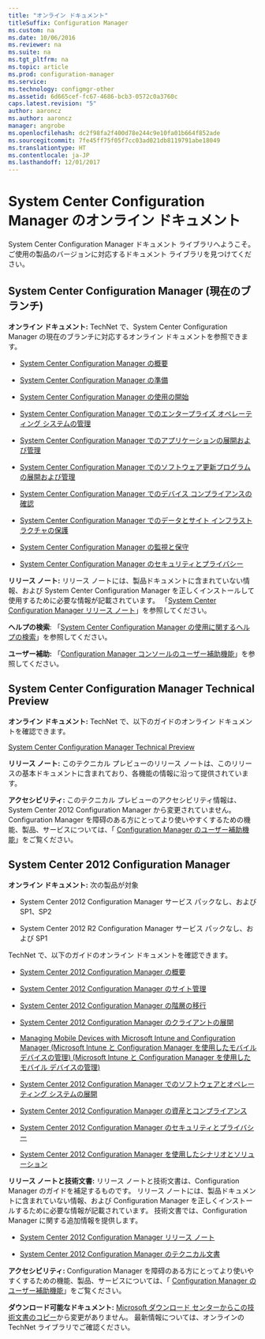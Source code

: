 ```yaml
---
title: "オンライン ドキュメント"
titleSuffix: Configuration Manager
ms.custom: na
ms.date: 10/06/2016
ms.reviewer: na
ms.suite: na
ms.tgt_pltfrm: na
ms.topic: article
ms.prod: configuration-manager
ms.service: 
ms.technology: configmgr-other
ms.assetid: 6d665cef-fc67-4686-bcb3-0572c0a3760c
caps.latest.revision: "5"
author: aaroncz
ms.author: aaroncz
manager: angrobe
ms.openlocfilehash: dc2f98fa2f400d78e244c9e10fa01b664f852ade
ms.sourcegitcommit: 7fe45ff75f05f7cc03ad021db8119791abe18049
ms.translationtype: HT
ms.contentlocale: ja-JP
ms.lasthandoff: 12/01/2017
---
```

# <a name="online-documentation-for-system-center-configuration-manager"></a>System Center Configuration Manager のオンライン ドキュメント


System Center Configuration Manager ドキュメント ライブラリへようこそ。  
ご使用の製品のバージョンに対応するドキュメント ライブラリを見つけてください。  

## <a name="system-center-configuration-manager-current-branch"></a>System Center Configuration Manager (現在のブランチ)  
**オンライン ドキュメント:** TechNet で、System Center Configuration Manager の現在のブランチに対応するオンライン ドキュメントを参照できます。  

-   [System Center Configuration Manager の概要](https://technet.microsoft.com/library/mt622715.aspx)  

-   [System Center Configuration Manager の準備](https://technet.microsoft.com/library/mt608540.aspx)  

-   [System Center Configuration Manager の使用の開始](https://technet.microsoft.com/library/mt608544.aspx)  

-   [System Center Configuration Manager でのエンタープライズ オペレーティング システムの管理](https://technet.microsoft.com/library/mt627933.aspx)  

-   [System Center Configuration Manager でのアプリケーションの展開および管理](https://technet.microsoft.com/library/mt627959.aspx)  

-   [System Center Configuration Manager でのソフトウェア更新プログラムの展開および管理](https://technet.microsoft.com/library/mt634340.aspx)  

-   [System Center Configuration Manager でのデバイス コンプライアンスの確認](https://technet.microsoft.com/library/mt595717.aspx)  

-   [System Center Configuration Manager でのデータとサイト インフラストラクチャの保護](https://technet.microsoft.com/library/mt613161.aspx)  

-   [System Center Configuration Manager の監視と保守](https://technet.microsoft.com/library/mt612855.aspx)  

-   [System Center Configuration Manager のセキュリティとプライバシー](https://technet.microsoft.com/library/mt622694.aspx)  

**リリース ノート:** リリース ノートには、製品ドキュメントに含まれていない情報、および System Center Configuration Manager を正しくインストールして使用するために必要な情報が記載されています。 「[System Center Configuration Manager リリース ノート](https://technet.microsoft.com/library/mt592024.aspx)」を参照してください。  

**ヘルプの検索**: 「[System Center Configuration Manager の使用に関するヘルプの検索](https://technet.microsoft.com/library/mt628521.aspx)」を参照してください。  

**ユーザー補助:** 「[Configuration Manager コンソールのユーザー補助機能](https://technet.microsoft.com/library/mt628521.aspx)」を参照してください。  


## <a name="system-center-configuration-manager-technical-preview"></a>System Center Configuration Manager Technical Preview  
**オンライン ドキュメント:** TechNet で、以下のガイドのオンライン ドキュメントを確認できます。  

 [System Center Configuration Manager Technical Preview](https://go.microsoft.com/fwlink/p/?LinkId=534001)  

**リリース ノート:** このテクニカル プレビューのリリース ノートは、このリリースの基本ドキュメントに含まれており、各機能の情報に沿って提供されています。  

**アクセシビリティ:** このテクニカル プレビューのアクセシビリティ情報は、System Center 2012 Configuration Manager から変更されていません。 Configuration Manager を障碍のある方にとってより使いやすくするための機能、製品、サービスについては、「 [Configuration Manager のユーザー補助機能](http://go.microsoft.com/fwlink/p/?LinkId=258586)」をご覧ください。  

## <a name="system-center-2012-configuration-manager"></a>System Center 2012 Configuration Manager  
**オンライン ドキュメント:** 次の製品が対象  

-   System Center 2012 Configuration Manager サービス パックなし、および SP1、SP2  

-   System Center 2012 R2 Configuration Manager サービス パックなし、および SP1  

TechNet で、以下のガイドのオンライン ドキュメントを確認できます。  

-   [System Center 2012 Configuration Manager の概要](https://go.microsoft.com/fwlink/p/?LinkId=210632)  

-   [System Center 2012 Configuration Manager のサイト管理](https://go.microsoft.com/fwlink/p/?LinkId=210636)  

-   [System Center 2012 Configuration Manager の階層の移行](https://go.microsoft.com/fwlink/p/?LinkId=210645)  

-   [System Center 2012 Configuration Manager のクライアントの展開](https://go.microsoft.com/fwlink/p/?LinkId=210638)  

-   [Managing Mobile Devices with Microsoft Intune and Configuration Manager (Microsoft Intune と Configuration Manager を使用したモバイル デバイスの管理) (Microsoft Intune と Configuration Manager を使用したモバイル デバイスの管理)](https://go.microsoft.com/fwlink/?LinkId=529959)  

-   [System Center 2012 Configuration Manager でのソフトウェアとオペレーティング システムの展開](https://go.microsoft.com/fwlink/p/?LinkId=210635)  

-   [System Center 2012 Configuration Manager の資産とコンプライアンス](https://go.microsoft.com/fwlink/p/?LinkId=210639)  

-   [System Center 2012 Configuration Manager のセキュリティとプライバシー](https://go.microsoft.com/fwlink/p/?LinkId=210640)  

-   [System Center 2012 Configuration Manager を使用したシナリオとソリューション](https://go.microsoft.com/fwlink/p/?LinkId=290889)  

 **リリース ノートと技術文書:** リリース ノートと技術文書は、Configuration Manager のガイドを補足するものです。 リリース ノートには、製品ドキュメントに含まれていない情報、および Configuration Manager を正しくインストールするために必要な情報が記載されています。 技術文書では、Configuration Manager に関する追加情報を提供します。  

-   [System Center 2012 Configuration Manager リリース ノート](http://go.microsoft.com/fwlink/?LinkId=529437)  

-   [System Center 2012 Configuration Manager のテクニカル文書](http://go.microsoft.com/fwlink/p/?LinkId=261032)  

**アクセシビリティ:** Configuration Manager を障碍のある方にとってより使いやすくするための機能、製品、サービスについては、「 [Configuration Manager のユーザー補助機能](http://go.microsoft.com/fwlink/p/?LinkId=258586)」をご覧ください。  

**ダウンロード可能なドキュメント:** [Microsoft ダウンロード センターからこの技術文書のコピー](http://go.microsoft.com/fwlink/?LinkId=253643)から変更がありません。 最新情報については、オンラインの TechNet ライブラリでご確認ください。

